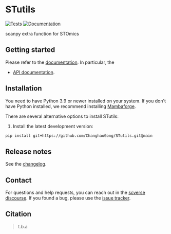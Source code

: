 # STutils

[![Tests][badge-tests]][link-tests]
[![Documentation][badge-docs]][link-docs]

[badge-tests]: https://img.shields.io/github/actions/workflow/status/ChanghaoGong/STutils/test.yaml?branch=main
[link-tests]: https://github.com/ChanghaoGong/STutils/actions/workflows/test.yml
[badge-docs]: https://readthedocs.org/projects/stutils/badge/?version=latest

scanpy extra function for STOmics

## Getting started

Please refer to the [documentation][link-docs]. In particular, the

-   [API documentation][link-api].

## Installation

You need to have Python 3.9 or newer installed on your system. If you don't have
Python installed, we recommend installing [Mambaforge](https://github.com/conda-forge/miniforge#mambaforge).

There are several alternative options to install STutils:

<!--
1) Install the latest release of `STutils` from `PyPI <https://pypi.org/project/STutils/>`_:

```bash
pip install STutils
```
-->

1. Install the latest development version:

```bash
pip install git+https://github.com/ChanghaoGong/STutils.git@main
```

## Release notes

See the [changelog][changelog].

## Contact

For questions and help requests, you can reach out in the [scverse discourse][scverse-discourse].
If you found a bug, please use the [issue tracker][issue-tracker].

## Citation

> t.b.a

[scverse-discourse]: https://discourse.scverse.org/
[issue-tracker]: https://github.com/ChanghaoGong/STutils/issues
[changelog]: https://stutils.readthedocs.io/en/latest/changelog.html
[link-docs]: https://stutils.readthedocs.io/en/latest/?badge=latest
[link-api]: https://stutils.readthedocs.io/en/latest/api.html
